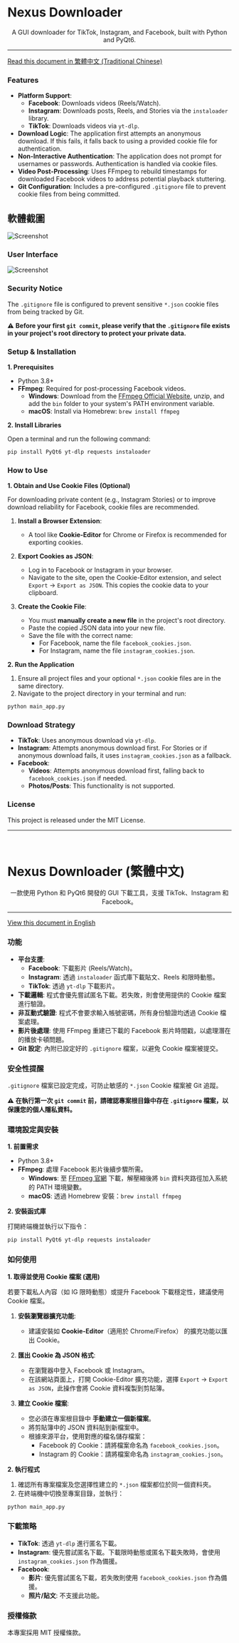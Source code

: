 # Nexus Downloader

<div align="center">
A GUI downloader for TikTok, Instagram, and Facebook, built with Python and PyQt6.
</div>

---

[Read this document in 繁體中文 (Traditional Chinese)](#nexus-downloader-繁體中文)

### Features

* **Platform Support**:
    * **Facebook**: Downloads videos (Reels/Watch).
    * **Instagram**: Downloads posts, Reels, and Stories via the `instaloader` library.
    * **TikTok**: Downloads videos via `yt-dlp`.
* **Download Logic**: The application first attempts an anonymous download. If this fails, it falls back to using a provided cookie file for authentication.
* **Non-Interactive Authentication**: The application does not prompt for usernames or passwords. Authentication is handled via cookie files.
* **Video Post-Processing**: Uses FFmpeg to rebuild timestamps for downloaded Facebook videos to address potential playback stuttering.
* **Git Configuration**: Includes a pre-configured `.gitignore` file to prevent cookie files from being committed.


## 軟體截圖
![Screenshot](Screen%20Hide%20Utility/images/screenshot.png)

### User Interface
![Screenshot](Nexus%20Downloader/images/screenshot.png)

### Security Notice

The `.gitignore` file is configured to prevent sensitive `*.json` cookie files from being tracked by Git.

⚠️ **Before your first `git commit`, please verify that the `.gitignore` file exists in your project's root directory to protect your private data.**

### Setup & Installation

**1. Prerequisites**

* Python 3.8+
* **FFmpeg**: Required for post-processing Facebook videos.
    * **Windows**: Download from the [FFmpeg Official Website](https://ffmpeg.org/download.html), unzip, and add the `bin` folder to your system's PATH environment variable.
    * **macOS**: Install via Homebrew: `brew install ffmpeg`

**2. Install Libraries**

Open a terminal and run the following command:

```bash
pip install PyQt6 yt-dlp requests instaloader
```

### How to Use

**1. Obtain and Use Cookie Files (Optional)**

For downloading private content (e.g., Instagram Stories) or to improve download reliability for Facebook, cookie files are recommended.

1. **Install a Browser Extension**:
    * A tool like **Cookie-Editor** for Chrome or Firefox is recommended for exporting cookies.

2. **Export Cookies as JSON**:
    * Log in to Facebook or Instagram in your browser.
    * Navigate to the site, open the Cookie-Editor extension, and select `Export` → `Export as JSON`. This copies the cookie data to your clipboard.

3. **Create the Cookie File**:
    * You must **manually create a new file** in the project's root directory.
    * Paste the copied JSON data into your new file.
    * Save the file with the correct name:
        * For Facebook, name the file `facebook_cookies.json`.
        * For Instagram, name the file `instagram_cookies.json`.

**2. Run the Application**

1. Ensure all project files and your optional `*.json` cookie files are in the same directory.
2. Navigate to the project directory in your terminal and run:

```bash
python main_app.py
```

### Download Strategy

* **TikTok**: Uses anonymous download via `yt-dlp`.
* **Instagram**: Attempts anonymous download first. For Stories or if anonymous download fails, it uses `instagram_cookies.json` as a fallback.
* **Facebook**:
    * **Videos**: Attempts anonymous download first, falling back to `facebook_cookies.json` if needed.
    * **Photos/Posts**: This functionality is not supported.

### License

This project is released under the MIT License.

---

<br>

# Nexus Downloader (繁體中文)

<div align="center">
一款使用 Python 和 PyQt6 開發的 GUI 下載工具，支援 TikTok、Instagram 和 Facebook。
</div>

---
[View this document in English](#Nexus-Downloader)

### 功能

* **平台支援**:
    * **Facebook**: 下載影片 (Reels/Watch)。
    * **Instagram**: 透過 `instaloader` 函式庫下載貼文、Reels 和限時動態。
    * **TikTok**: 透過 `yt-dlp` 下載影片。
* **下載邏輯**: 程式會優先嘗試匿名下載。若失敗，則會使用提供的 Cookie 檔案進行驗證。
* **非互動式驗證**: 程式不會要求輸入帳號密碼，所有身份驗證均透過 Cookie 檔案處理。
* **影片後處理**: 使用 FFmpeg 重建已下載的 Facebook 影片時間戳，以處理潛在的播放卡頓問題。
* **Git 設定**: 內附已設定好的 `.gitignore` 檔案，以避免 Cookie 檔案被提交。

### 安全性提醒

`.gitignore` 檔案已設定完成，可防止敏感的 `*.json` Cookie 檔案被 Git 追蹤。

⚠️ **在執行第一次 `git commit` 前，請確認專案根目錄中存在 `.gitignore` 檔案，以保護您的個人隱私資料。**

### 環境設定與安裝

**1. 前置需求**

* Python 3.8+
* **FFmpeg**: 處理 Facebook 影片後續步驟所需。
    * **Windows**: 至 [FFmpeg 官網](https://ffmpeg.org/download.html) 下載，解壓縮後將 `bin` 資料夾路徑加入系統的 PATH 環境變數。
    * **macOS**: 透過 Homebrew 安裝：`brew install ffmpeg`

**2. 安裝函式庫**

打開終端機並執行以下指令：

```bash
pip install PyQt6 yt-dlp requests instaloader
```

### 如何使用

**1. 取得並使用 Cookie 檔案 (選用)**

若要下載私人內容（如 IG 限時動態）或提升 Facebook 下載穩定性，建議使用 Cookie 檔案。

1. **安裝瀏覽器擴充功能**:
    * 建議安裝如 **Cookie-Editor**（適用於 Chrome/Firefox） 的擴充功能以匯出 Cookie。

2. **匯出 Cookie 為 JSON 格式**:
    * 在瀏覽器中登入 Facebook 或 Instagram。
    * 在該網站頁面上，打開 Cookie-Editor 擴充功能，選擇 `Export` → `Export as JSON`，此操作會將 Cookie 資料複製到剪貼簿。

3. **建立 Cookie 檔案**:
    * 您必須在專案根目錄中 **手動建立一個新檔案**。
    * 將剪貼簿中的 JSON 資料貼到新檔案中。
    * 根據來源平台，使用對應的檔名儲存檔案：
        * Facebook 的 Cookie：請將檔案命名為 `facebook_cookies.json`。
        * Instagram 的 Cookie：請將檔案命名為 `instagram_cookies.json`。

**2. 執行程式**

1. 確認所有專案檔案及您選擇性建立的 `*.json` 檔案都位於同一個資料夾。
2. 在終端機中切換至專案目錄，並執行：

```bash
python main_app.py
```

### 下載策略

* **TikTok**: 透過 `yt-dlp` 進行匿名下載。
* **Instagram**: 優先嘗試匿名下載。下載限時動態或匿名下載失敗時，會使用 `instagram_cookies.json` 作為備援。
* **Facebook**:
    * **影片**: 優先嘗試匿名下載，若失敗則使用 `facebook_cookies.json` 作為備援。
    * **照片/貼文**: 不支援此功能。

### 授權條款

本專案採用 MIT 授權條款。

